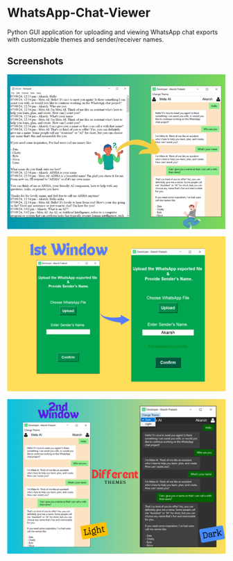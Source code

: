 # WhatsApp-Chat-Viewer
Python GUI application for uploading and viewing WhatsApp chat exports with customizable themes and sender/receiver names.

## Screenshots

![Conversion](https://raw.githubusercontent.com/akarsh72/WhatsApp-Chat-Viewer/refs/heads/main/ScreenShots/01.png)


![1st Window](https://raw.githubusercontent.com/akarsh72/WhatsApp-Chat-Viewer/refs/heads/main/ScreenShots/2.PNG)


![2nd Window](https://raw.githubusercontent.com/akarsh72/WhatsApp-Chat-Viewer/refs/heads/main/ScreenShots/3.PNG)
